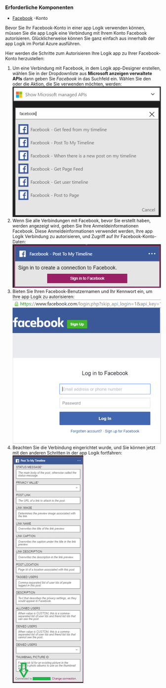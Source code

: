 ### <a name="prerequisites"></a>Erforderliche Komponenten
- [Facebook](https://www.facebook.com/) -Konto 

Bevor Sie Ihr Facebook-Konto in einer app Logik verwenden können, müssen Sie die app Logik eine Verbindung mit Ihrem Konto Facebook autorisieren. Glücklicherweise können Sie ganz einfach aus innerhalb der app Logik im Portal Azure ausführen. 

Hier werden die Schritte zum Autorisieren Ihre Logik app zu Ihrer Facebook-Konto herzustellen:

1. Um eine Verbindung mit Facebook, in dem Logik app-Designer erstellen, wählen Sie in der Dropdownliste aus **Microsoft anzeigen verwaltete APIs** dann geben Sie *Facebook* in das Suchfeld ein. Wählen Sie den oder die Aktion, die Sie verwenden möchten, werden:  
  ![Facebook-Schritt 1](./media/connectors-create-api-facebook/facebook-1.png)
2. Wenn Sie alle Verbindungen mit Facebook, bevor Sie erstellt haben, werden angezeigt wird, geben Sie Ihre Anmeldeinformationen Facebook. Diese Anmeldeinformationen verwendet werden, Ihre app Logik Verbindung zu autorisieren, und Zugriff auf Ihr Facebook-Konto-Daten:  
  ![Facebook-Schritt 2](./media/connectors-create-api-facebook/facebook-2.png)
3. Bieten Sie Ihren Facebook-Benutzernamen und Ihr Kennwort ein, um Ihre app Logik zu autorisieren:  
  ![Facebook-Schritt 3](./media/connectors-create-api-facebook/facebook-3.png)   
4. Beachten Sie die Verbindung eingerichtet wurde, und Sie können jetzt mit den anderen Schritten in der app Logik fortfahren:  
  ![Facebook-Schritt 4](./media/connectors-create-api-facebook/facebook-4.png)   
